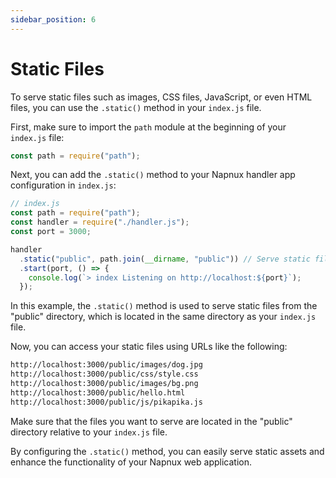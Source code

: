 ```yaml
---
sidebar_position: 6
---
```


# Static Files

To serve static files such as images, CSS files, JavaScript, or even HTML files, you can use the `.static()` method in your `index.js` file.

First, make sure to import the `path` module at the beginning of your` index.js` file:

```javascript
const path = require("path");
```

Next, you can add the `.static()` method to your Napnux handler app configuration in `index.js`:

```javascript
// index.js
const path = require("path");
const handler = require("./handler.js");
const port = 3000;

handler
  .static("public", path.join(__dirname, "public")) // Serve static files from the "public" directory
  .start(port, () => {
    console.log(`> index Listening on http://localhost:${port}`);
  });
```

In this example, the `.static()` method is used to serve static files from the "public" directory, which is located in the same directory as your `index.js` file.

Now, you can access your static files using URLs like the following:

```bash
http://localhost:3000/public/images/dog.jpg
http://localhost:3000/public/css/style.css
http://localhost:3000/public/images/bg.png
http://localhost:3000/public/hello.html
http://localhost:3000/public/js/pikapika.js
```

Make sure that the files you want to serve are located in the "public" directory relative to your `index.js` file.

By configuring the `.static()` method, you can easily serve static assets and enhance the functionality of your Napnux web application.
